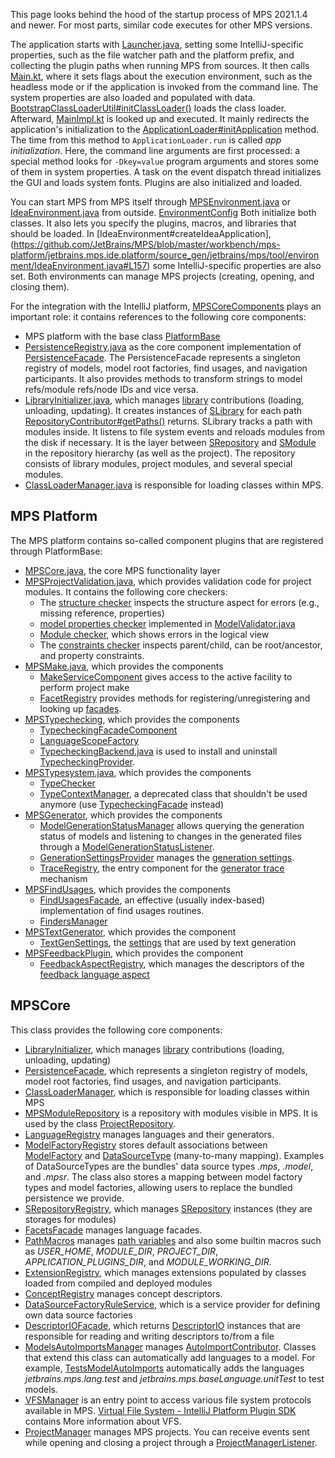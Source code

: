 This page looks behind the hood of the startup process of MPS 2021.1.4 and newer. For most parts, similar code executes
for other MPS versions.

The application starts with [Launcher.java](https://github.com/JetBrains/MPS/blob/master/startup/src/jetbrains/mps/Launcher.java), setting some IntelliJ-specific properties, such as the file watcher path and the platform prefix, and collecting the plugin paths when running MPS from sources.
It then calls [Main.kt](https://github.com/JetBrains/intellij-community/blob/master/platform/bootstrap/src/com/intellij/idea/Main.kt), where it sets flags about the execution environment, such as the headless mode or if the application is invoked from the command line.
The system properties are also loaded and populated with data.
 [BootstrapClassLoaderUtil#initClassLoader()](https://github.com/JetBrains/intellij-community/blob/master/platform/bootstrap/src/com/intellij/idea/BootstrapClassLoaderUtil.java#L56) loads the class loader. Afterward, [MainImpl.kt](https://github.com/JetBrains/intellij-community/blob/master/platform/platform-main/src/com/intellij/idea/MainImpl.kt) is looked up
and executed. It mainly redirects the application's initialization to the [ApplicationLoader#initApplication](https://github.com/JetBrains/intellij-community/blob/master/platform/platform-impl/src/com/intellij/idea/ApplicationLoader.kt#L63) method.
The time from this method to `ApplicationLoader.run` is called *app initialization*. Here, the command line arguments are
first processed: a special method looks for `-Dkey=value` program arguments and stores some of them in system properties.
A task on the event dispatch thread initializes the GUI and loads system fonts. Plugins are also initialized
and loaded.

You can start MPS from MPS itself through [MPSEnvironment.java](https://github.com/JetBrains/MPS/blob/master/core/tool/environment/source_gen/jetbrains/mps/tool/environment/MpsEnvironment.java) or [IdeaEnvironment.java](https://github.com/JetBrains/MPS/blob/master/workbench/mps-platform/jetbrains.mps.ide.platform/source_gen/jetbrains/mps/tool/environment/IdeaEnvironment.java) from outside. [EnvironmentConfig](http://127.0.0.1:63320/node?ref=r%3A2876f1ee-0b45-4db5-8c09-0682cdee5c67%28jetbrains.mps.tool.environment%29%2F7413225496542992777) Both initialize both classes. It also lets you specify the plugins, macros, and libraries that should be loaded. In [IdeaEnvironment#createIdeaApplication],(https://github.com/JetBrains/MPS/blob/master/workbench/mps-platform/jetbrains.mps.ide.platform/source_gen/jetbrains/mps/tool/environment/IdeaEnvironment.java#L157) some IntelliJ-specific properties are also set. Both environments can manage MPS projects (creating, opening, and closing them).

 For the integration with the IntelliJ platform, [MPSCoreComponents](https://github.com/JetBrains/MPS/blob/master/workbench/mps-platform/source/jetbrains/mps/ide/MPSCoreComponents.java) plays an important role: it contains references to the following core components:
 
- MPS platform with the base class [PlatformBase](https://github.com/JetBrains/MPS/blob/11da1e6afdcb2a174684ca1a9efaa611da7d3393/core/platform/src-full/jetbrains/mps/core/platform/PlatformBase.java)
- [PersistenceRegistry.java](http://127.0.0.1:63320/node?ref=6ed54515-acc8-4d1e-a16c-9fd6cfe951ea%2Fjava%3Ajetbrains.mps.persistence%28MPS.Core%2F%29%2F%7EPersistenceRegistry) as the core component implementation of [PersistenceFacade](http://127.0.0.1:63320/node?ref=8865b7a8-5271-43d3-884c-6fd1d9cfdd34%2Fjava%3Aorg.jetbrains.mps.openapi.persistence%28MPS.OpenAPI%2F%29%2F%7EPersistenceFacade). The PersistenceFacade represents a singleton registry of models, model root factories, find usages, and navigation participants.
  It also provides methods to transform strings to model refs/module refs/node IDs and vice versa.
- [LibraryInitializer.java](http://127.0.0.1:63320/node?ref=6ed54515-acc8-4d1e-a16c-9fd6cfe951ea%2Fjava%3Ajetbrains.mps.library%28MPS.Core%2F%29%2F%7ELibraryInitializer), which manages [library](http://127.0.0.1:63320/node?ref=6ed54515-acc8-4d1e-a16c-9fd6cfe951ea%2Fjava%3Ajetbrains.mps.library.contributor%28MPS.Core%2F%29%2F%7ELibraryContributor) contributions (loading, unloading, updating). It creates instances of [SLibrary](http://127.0.0.1:63320/node?ref=6ed54515-acc8-4d1e-a16c-9fd6cfe951ea%2Fjava%3Ajetbrains.mps.library%28MPS.Core%2F%29%2F%7ESLibrary) for each path [RepositoryContributor#getPaths()](http://127.0.0.1:63320/node?ref=6ed54515-acc8-4d1e-a16c-9fd6cfe951ea%2Fjava%3Ajetbrains.mps.library.contributor%28MPS.Core%2F%29%2F%7ERepositoryContributor.getPaths%2528%2529) returns. SLibrary tracks a path with modules inside. It listens to file system events and reloads modules from the disk if necessary.  It is the layer between [SRepository](http://127.0.0.1:63320/node?ref=8865b7a8-5271-43d3-884c-6fd1d9cfdd34%2Fjava%3Aorg.jetbrains.mps.openapi.module%28MPS.OpenAPI%2F%29%2F%7ESRepository) and [SModule](http://127.0.0.1:63320/node?ref=8865b7a8-5271-43d3-884c-6fd1d9cfdd34%2Fjava%3Aorg.jetbrains.mps.openapi.module%28MPS.OpenAPI%2F%29%2F%7ESModule) in the repository hierarchy (as well as the project).
  The repository consists of library modules, project modules, and several special modules.
- [ClassLoaderManager.java](http://127.0.0.1:63320/node?ref=6ed54515-acc8-4d1e-a16c-9fd6cfe951ea%2Fjava%3Ajetbrains.mps.classloading%28MPS.Core%2F%29%2F%7EClassLoaderManager) is responsible for loading classes within MPS.

## MPS Platform

The MPS platform contains so-called component plugins that are registered through PlatformBase:

- [MPSCore.java](https://github.com/JetBrains/MPS/blob/master/core/kernel/source/jetbrains/mps/core/platform/MPSCore.java), the core MPS functionality layer
- [MPSProjectValidation.java](https://github.com/JetBrains/MPS/blob/master/core/project-check/source/jetbrains/mps/core/platform/MPSProjectValidation.java), which provides validation code for project modules. It contains the following core checkers:
    - The [structure checker](https://github.com/JetBrains/MPS/blob/master/core/project-check/source/jetbrains/mps/project/validation/StructureChecker.java) inspects the structure aspect for errors (e.g., missing reference, properties)
    - [model properties checker](https://github.com/JetBrains/MPS/blob/master/core/project-check/source/jetbrains/mps/checkers/ModelPropertiesChecker.java) implemented in [ModelValidator.java](https://github.com/JetBrains/MPS/blob/master/core/project-check/source/jetbrains/mps/project/validation/ModelValidator.java)
    - [Module checker](https://github.com/JetBrains/MPS/blob/master/core/project-check/source/jetbrains/mps/checkers/ModuleChecker.java), which shows errors in the logical view
    - The [constraints checker](https://github.com/JetBrains/MPS/blob/master/core/project-check/source/jetbrains/mps/checkers/ConstraintsChecker.java) inspects parent/child, can be root/ancestor, and property constraints.
- [MPSMake.java](https://github.com/JetBrains/MPS/blob/master/core/make-runtime/solutions/jetbrains.mps.make/source_gen/jetbrains/mps/make/facets/MPSMake.java), which provides the components
    - [MakeServiceComponent](http://127.0.0.1:63320/node?ref=r%3Ab25dd364-bc3f-4a66-97d1-262009610c5e%28jetbrains.mps.make%29%2F5600956479087952114) gives access to the active facility to perform project make
    - [FacetRegistry](http://127.0.0.1:63320/node?ref=r%3A71895ceb-c89d-4545-aa38-89d1cd891f17%28jetbrains.mps.make.facet%29%2F6168415856807659069) provides methods for registering/unregistering and looking up [facades](https://www.jetbrains.com/help/mps/howto-integrating-into-the-mps-make-framework.html).
- [MPSTypechecking](https://github.com/JetBrains/MPS/blob/master/core/typechecking/source/jetbrains/mps/typechecking/internal/MPSTypechecking.java), which provides the components
    - [TypecheckingFacadeComponent](http://127.0.0.1:63320/node?ref=6ed54515-acc8-4d1e-a16c-9fd6cfe951ea%2Fjava%3Ajetbrains.mps.typechecking.internal%28MPS.Core%2F%29%2F%7ETypecheckingFacadeComponent)
    - [LanguageScopeFactory](http://127.0.0.1:63320/node?ref=6ed54515-acc8-4d1e-a16c-9fd6cfe951ea%2Fjava%3Ajetbrains.mps.languageScope%28MPS.Core%2F%29%2F%7ELanguageScopeFactory) 
    - [TypecheckingBackend.java](http://127.0.0.1:63320/node?ref=6ed54515-acc8-4d1e-a16c-9fd6cfe951ea%2Fjava%3Ajetbrains.mps.typechecking.backend%28MPS.Core%2F%29%2F%7ETypecheckingBackend) is used to install and uninstall [TypecheckingProvider](http://127.0.0.1:63320/node?ref=6ed54515-acc8-4d1e-a16c-9fd6cfe951ea%2Fjava%3Ajetbrains.mps.typechecking.backend%28MPS.Core%2F%29%2F%7ETypecheckingProvider).
- [MPSTypesystem.java](http://127.0.0.1:63320/node?ref=6ed54515-acc8-4d1e-a16c-9fd6cfe951ea%2Fjava%3Ajetbrains.mps.typesystem%28MPS.Core%2F%29%2F%7EMPSTypesystem), which provides the components
    - [TypeChecker](http://127.0.0.1:63320/node?ref=6ed54515-acc8-4d1e-a16c-9fd6cfe951ea%2Fjava%3Ajetbrains.mps.typesystem.inference%28MPS.Core%2F%29%2F%7ETypeChecker)
    - [TypeContextManager](http://127.0.0.1:63320/node?ref=6ed54515-acc8-4d1e-a16c-9fd6cfe951ea%2Fjava%3Ajetbrains.mps.typesystem.inference%28MPS.Core%2F%29%2F%7ETypeContextManager), a deprecated class that shouldn't be used anymore (use [TypecheckingFacade](http://127.0.0.1:63320/node?ref=6ed54515-acc8-4d1e-a16c-9fd6cfe951ea%2Fjava%3Ajetbrains.mps.typechecking%28MPS.Core%2F%29%2F%7ETypecheckingFacade) instead)
- [MPSGenerator](http://127.0.0.1:63320/node?ref=6ed54515-acc8-4d1e-a16c-9fd6cfe951ea%2Fjava%3Ajetbrains.mps.typesystem.inference%28MPS.Core%2F%29%2F%7ETypeContextManager), which provides the components
    - [ModelGenerationStatusManager](http://127.0.0.1:63320/node?ref=6ed54515-acc8-4d1e-a16c-9fd6cfe951ea%2Fjava%3Ajetbrains.mps.generator%28MPS.Core%2F%29%2F%7EModelGenerationStatusManager) allows querying the generation status of models and listening to changes in the generated files through a [ModelGenerationStatusListener](http://127.0.0.1:63320/node?ref=6ed54515-acc8-4d1e-a16c-9fd6cfe951ea%2Fjava%3Ajetbrains.mps.generator%28MPS.Core%2F%29%2F%7EModelGenerationStatusListener).
    - [GenerationSettingsProvider](http://127.0.0.1:63320/node?ref=6ed54515-acc8-4d1e-a16c-9fd6cfe951ea%2Fjava%3Ajetbrains.mps.generator%28MPS.Core%2F%29%2F%7EGenerationSettingsProvider) manages the [generation settings](https://www.jetbrains.com/help/mps/generator.html).
    - [TraceRegistry](http://127.0.0.1:63320/node?ref=6ed54515-acc8-4d1e-a16c-9fd6cfe951ea%2Fjava%3Ajetbrains.mps.generator.trace%28MPS.Core%2F%29%2F%7ETraceRegistry), the entry component for the [generator trace](https://www.jetbrains.com/help/mps/generator-cookbook.html#canidebugthegenerationprocess?) mechanism
- [MPSFindUsages](https://github.com/JetBrains/MPS/blob/master/core/findUsages-runtime/source_gen/jetbrains/mps/ide/findusages/MPSFindUsages.java), which provides the components
    - [FindUsagesFacade](http://127.0.0.1:63320/node?ref=8865b7a8-5271-43d3-884c-6fd1d9cfdd34%2Fjava%3Aorg.jetbrains.mps.openapi.module%28MPS.OpenAPI%2F%29%2F%7EFindUsagesFacade), an effective (usually index-based) implementation of find usages routines.
    - [FindersManager](http://127.0.0.1:63320/node?ref=r%3A78f1dc30-d9c6-41ba-bc9c-1e73f8bda079%28jetbrains.mps.ide.findusages%29%2F8568892084424438073)
- [MPSTextGenerator](https://github.com/JetBrains/MPS/blob/master/core/textgen/source/jetbrains/mps/text/impl/MPSTextGenerator.java), which provides the component 
    - [TextGenSettings](https://github.com/JetBrains/MPS/blob/master/core/textgen/source/jetbrains/mps/text/TextGenSettings.java), the [settings](https://www.jetbrains.com/help/mps/generator.html#:~:text=in%20the%20generators.-,textgen%20options,-Fail%20if%20textgen) that are used by text generation
- [MPSFeedbackPlugin](https://github.com/JetBrains/MPS/blob/master/core/aspects/feedback/feedback-api/source/jetbrains/mps/core/aspects/feedback/api/MPSFeedbackPlugin.java), which provides the component
    - [FeedbackAspectRegistry](http://127.0.0.1:63320/node?ref=9e9ef4e2-decf-4e97-bf80-9109e8b759bb%2Fjava%3Ajetbrains.mps.core.aspects.feedback.api%28jetbrains.mps.lang.feedback.api%2F%29%2F%7EFeedbackAspectRegistry), which manages the descriptors of the [feedback language aspect](https://www.jetbrains.com/help/mps/feedback.html#feedbackaspect)

## MPSCore

This class provides the following core components:

- [LibraryInitializer](http://127.0.0.1:63320/node?ref=6ed54515-acc8-4d1e-a16c-9fd6cfe951ea%2Fjava%3Ajetbrains.mps.library%28MPS.Core%2F%29%2F%7ELibraryInitializer), which manages [library](http://127.0.0.1:63320/node?ref=6ed54515-acc8-4d1e-a16c-9fd6cfe951ea%2Fjava%3Ajetbrains.mps.library.contributor%28MPS.Core%2F%29%2F%7ELibraryContributor) contributions (loading, unloading, updating)
- [PersistenceFacade](http://127.0.0.1:63320/node?ref=8865b7a8-5271-43d3-884c-6fd1d9cfdd34%2Fjava%3Aorg.jetbrains.mps.openapi.persistence%28MPS.OpenAPI%2F%29%2F%7EPersistenceFacade), which represents a singleton registry of models, model root factories, find usages, and navigation participants.
- [ClassLoaderManager](http://127.0.0.1:63320/node?ref=6ed54515-acc8-4d1e-a16c-9fd6cfe951ea%2Fjava%3Ajetbrains.mps.classloading%28MPS.Core%2F%29%2F%7EClassLoaderManager), which is responsible for loading classes within MPS
- [MPSModuleRepository](http://127.0.0.1:63320/node?ref=6ed54515-acc8-4d1e-a16c-9fd6cfe951ea%2Fjava%3Ajetbrains.mps.smodel%28MPS.Core%2F%29%2F%7EMPSModuleRepository) is a repository with modules visible in MPS. It is used by the class [ProjectRepository](http://127.0.0.1:63320/node?ref=6ed54515-acc8-4d1e-a16c-9fd6cfe951ea%2Fjava%3Ajetbrains.mps.project%28MPS.Core%2F%29%2F%7EProjectRepository).
- [LanguageRegistry](http://127.0.0.1:63320/node?ref=6ed54515-acc8-4d1e-a16c-9fd6cfe951ea%2Fjava%3Ajetbrains.mps.smodel.language%28MPS.Core%2F%29%2F%7ELanguageRegistry) manages languages and their generators.
- [ModelFactoryRegistry](http://127.0.0.1:63320/node?ref=6ed54515-acc8-4d1e-a16c-9fd6cfe951ea%2Fjava%3Ajetbrains.mps.extapi.persistence%28MPS.Core%2F%29%2F%7EModelFactoryRegistry) stores default associations between [ModelFactory](http://127.0.0.1:63320/node?ref=8865b7a8-5271-43d3-884c-6fd1d9cfdd34%2Fjava%3Aorg.jetbrains.mps.openapi.persistence%28MPS.OpenAPI%2F%29%2F%7EModelFactory) and [DataSourceType](http://127.0.0.1:63320/node?ref=8865b7a8-5271-43d3-884c-6fd1d9cfdd34%2Fjava%3Aorg.jetbrains.mps.openapi.persistence.datasource%28MPS.OpenAPI%2F%29%2F%7EDataSourceType) (many-to-many mapping). Examples of DataSourceTypes are the bundles' data source types *.mps*, *.model*, and *.mpsr*. The class also stores a mapping between model factory types and model factories, allowing users to replace the bundled persistence we provide.
- [SRepositoryRegistry](http://127.0.0.1:63320/node?ref=6ed54515-acc8-4d1e-a16c-9fd6cfe951ea%2Fjava%3Ajetbrains.mps.extapi.module%28MPS.Core%2F%29%2F%7ESRepositoryRegistry), which manages [SRepository](http://127.0.0.1:63320/node?ref=8865b7a8-5271-43d3-884c-6fd1d9cfdd34%2Fjava%3Aorg.jetbrains.mps.openapi.module%28MPS.OpenAPI%2F%29%2F%7ESRepository) instances (they are storages for modules)
- [FacetsFacade](http://127.0.0.1:63320/node?ref=8865b7a8-5271-43d3-884c-6fd1d9cfdd34%2Fjava%3Aorg.jetbrains.mps.openapi.module%28MPS.OpenAPI%2F%29%2F%7EFacetsFacade) manages language facades.
- [PathMacros](http://127.0.0.1:63320/node?ref=6ed54515-acc8-4d1e-a16c-9fd6cfe951ea%2Fjava%3Ajetbrains.mps.project%28MPS.Core%2F%29%2F%7EPathMacros) manages [path variables](https://www.jetbrains.com/help/mps/absolute-path-variables.html) and also some builtin macros such as *USER_HOME*, *MODULE_DIR*, *PROJECT_DIR*, *APPLICATION_PLUGINS_DIR*, and *MODULE_WORKING_DIR*.
- [ExtensionRegistry](http://127.0.0.1:63320/node?ref=6ed54515-acc8-4d1e-a16c-9fd6cfe951ea%2Fjava%3Ajetbrains.mps.smodel.language%28MPS.Core%2F%29%2F%7EExtensionRegistry), which manages extensions populated by classes loaded from compiled and deployed modules
- [ConceptRegistry](http://127.0.0.1:63320/node?ref=6ed54515-acc8-4d1e-a16c-9fd6cfe951ea%2Fjava%3Ajetbrains.mps.smodel.language%28MPS.Core%2F%29%2F%7EConceptRegistry) manages concept descriptors.
- [DataSourceFactoryRuleService](http://127.0.0.1:63320/node?ref=6ed54515-acc8-4d1e-a16c-9fd6cfe951ea%2Fjava%3Ajetbrains.mps.extapi.persistence.datasource%28MPS.Core%2F%29%2F%7EDataSourceFactoryRuleService), which is a service provider for defining own data source factories
- [DescriptorIOFacade](http://127.0.0.1:63320/node?ref=r%3Ac7bbaee3-030a-4940-995f-2174babaf670%28jetbrains.mps.project.io%29%2F557142600900286111), which returns [DescriptorIO](http://127.0.0.1:63320/node?ref=r%3Ac7bbaee3-030a-4940-995f-2174babaf670%28jetbrains.mps.project.io%29%2F557142600900286148) instances that are responsible for reading and writing descriptors to/from a file
- [ModelsAutoImportsManager](http://127.0.0.1:63320/node?ref=6ed54515-acc8-4d1e-a16c-9fd6cfe951ea%2Fjava%3Ajetbrains.mps.project%28MPS.Core%2F%29%2F%7EModelsAutoImportsManager) manages [AutoImportContributor](http://127.0.0.1:63320/node?ref=6ed54515-acc8-4d1e-a16c-9fd6cfe951ea%2Fjava%3Ajetbrains.mps.project%28MPS.Core%2F%29%2F%7EModelsAutoImportsManager%24AutoImportsContributor). Classes that extend this class can automatically add languages to a model. For example, [TestsModelAutoImports](https://github.com/JetBrains/MPS/blob/master/workbench/mps-workbench/source/jetbrains/mps/ide/project/listener/TestsModelAutoImports.java) automatically adds the languages *jetbrains.mps.lang.test* and *jetbrains.mps.baseLanguage.unitTest* to test models.
- [VFSManager](http://127.0.0.1:63320/node?ref=6ed54515-acc8-4d1e-a16c-9fd6cfe951ea%2Fjava%3Ajetbrains.mps.vfs%28MPS.Core%2F%29%2F%7EVFSManager) is an entry point to access various file system protocols available in MPS. [Virtual File System - IntelliJ Platform Plugin SDK](https://plugins.jetbrains.com/docs/intellij/virtual-file-system.html) contains More information about VFS.
- [ProjectManager](http://127.0.0.1:63320/node?ref=6ed54515-acc8-4d1e-a16c-9fd6cfe951ea%2Fjava%3Ajetbrains.mps.project%28MPS.Core%2F%29%2F%7EProjectManager) manages MPS projects. You can receive events sent while opening and closing a project through a [ProjectManagerListener](http://127.0.0.1:63320/node?ref=6ed54515-acc8-4d1e-a16c-9fd6cfe951ea%2Fjava%3Ajetbrains.mps.project%28MPS.Core%2F%29%2F%7EProjectManagerListener).